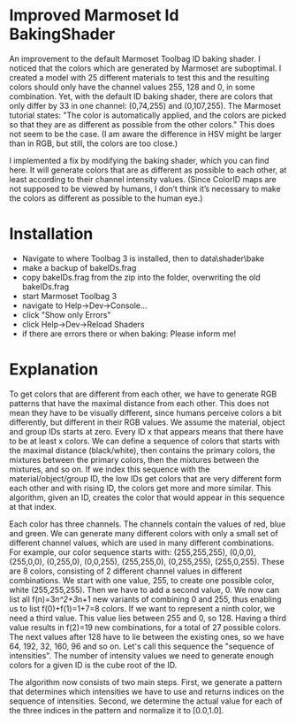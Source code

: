 # Improved Marmoset Id BakingShader
An improvement to the default Marmoset Toolbag ID baking shader.
I noticed that the colors which are generated by Marmoset are suboptimal.
I created a model with 25 different materials to test this and the resulting colors should only have the channel values 255, 128 and 0, in some combination.
Yet, with the default ID baking shader, there are colors that only differ by 33 in one channel: (0,74,255) and (0,107,255).
The Marmoset tutorial states: "The color is automatically applied, and the colors are picked so that they are as different as possible from the other colors."
This does not seem to be the case. (I am aware the difference in HSV might be larger than in RGB, but still, the colors are too close.)

I implemented a fix by modifying the baking shader, which you can find here.
It will generate colors that are as different as possible to each other, at least according to their channel intensity values.
(Since ColorID maps are not supposed to be viewed by humans, I don’t think it’s necessary to make the colors as different as possible to the human eye.)

# Installation
- Navigate to where Toolbag 3 is installed, then to data\shader\bake
- make a backup of bakeIDs.frag
- copy bakeIDs.frag from the zip into the folder, overwriting the old bakeIDs.frag
- start Marmoset Toolbag 3
- navigate to Help->Dev->Console...
- click "Show only Errors"
- click Help->Dev->Reload Shaders
- if there are errors there or when baking: Please inform me!

# Explanation
To get colors that are different from each other, we have to generate RGB patterns that have the maximal distance from each other.
This does not mean they have to be visually different, since humans perceive colors a bit differently, but different in their RGB values.
We assume the material, object and group IDs starts at zero. Every ID x that appears means that there have to be at least x colors.
We can define a sequence of colors that starts with the maximal distance (black/white), then contains the primary colors, the mixtures between the primary colors, then the mixtures between the mixtures, and so on.
If we index this sequence with the material/object/group ID, the low IDs get colors that are very different form each other and with rising ID, the colors get more and more similar.
This algorithm, given an ID, creates the color that would appear in this sequence at that index.

Each color has three channels. The channels contain the values of red, blue and green.
We can generate many different colors with only a small set of different channel values, which are used in many different combinations.
For example, our color sequence starts with:
(255,255,255),
(0,0,0),
(255,0,0),
(0,255,0),
(0,0,255),
(255,255,0),
(0,255,255),
(255,0,255).
These are 8 colors, consisting of 2 different channel values in different combinations.
We start with one value, 255, to create one possible color, white (255,255,255).
Then we have to add a second value, 0. We now can list all f(n)=3*n^2+3*n+1 new variants of combining 0 and 255, thus enabling us to list f(0)+f(1)=1+7=8 colors.
If we want to represent a ninth color, we need a third value.
This value lies between 255 and 0, so 128. Having a third value results in f(2)=19 new combinations, for a total of 27 possible colors.
The next values after 128 have to lie between the existing ones, so we have 64, 192, 32, 160, 96 and so on.
Let's call this sequence the "sequence of intensities".
The number of intensity values we need to generate enough colors for a given ID is the cube root of the ID.

The algorithm now consists of two main steps.
First, we generate a pattern that determines which intensities we have to use and returns indices on the sequence of intensities.
Second, we determine the actual value for each of the three indices in the pattern and normalize it to [0.0,1.0].